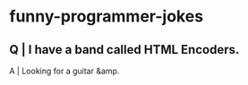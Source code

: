 # funny-programmer-jokes

Q | I have a band called HTML Encoders.
---
A | Looking for a guitar &amp.